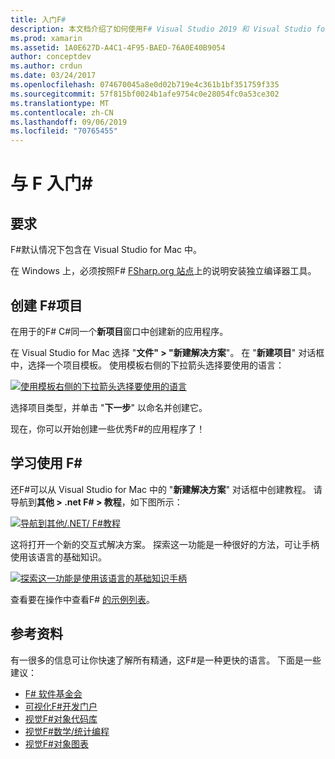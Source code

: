 ```yaml
---
title: 入门F#
description: 本文档介绍了如何使用F# Visual Studio 2019 和 Visual Studio for Mac 学习并使用它来生成 Xamarin 应用程序。
ms.prod: xamarin
ms.assetid: 1A0E627D-A4C1-4F95-BAED-76A0E40B9054
author: conceptdev
ms.author: crdun
ms.date: 03/24/2017
ms.openlocfilehash: 074670045a8e0d02b719e4c361b1bf351759f335
ms.sourcegitcommit: 57f815bf0024b1afe9754c0e28054fc0a53ce302
ms.translationtype: MT
ms.contentlocale: zh-CN
ms.lasthandoff: 09/06/2019
ms.locfileid: "70765455"
---
```

# <a name="getting-started-with-f35"></a>与 F 入门&#35;

## <a name="requirements"></a>要求

F#默认情况下包含在 Visual Studio for Mac 中。

在 Windows 上，必须按照F# [FSharp.org 站点](http://fsharp.org/use/windows/)上的说明安装独立编译器工具。

## <a name="creating-an-f35-project"></a>创建 F&#35;项目

在用于的F# C#同一个**新项目**窗口中创建新的应用程序。

在 Visual Studio for Mac 选择 "**文件" > "新建解决方案**"。 在 "**新建项目**" 对话框中，选择一个项目模板。 使用模板右侧的下拉箭头选择要使用的语言：

 [![](overview-images/choosefsharp.png "使用模板右侧的下拉箭头选择要使用的语言")](overview-images/choosefsharp.png#lightbox)

选择项目类型，并单击 "**下一步**" 以命名并创建它。

现在，你可以开始创建一些优秀F#的应用程序了！

## <a name="learning-to-use-f35"></a>学习使用 F&#35;

还F#可以从 Visual Studio for Mac 中的 "**新建解决方案**" 对话框中创建教程。 请导航到**其他 > .net F# > 教程**，如下图所示：

 [![](overview-images/fsharptutorial.png "导航到其他/.NET/ F#教程")](overview-images/fsharptutorial.png#lightbox)

这将打开一个新的交互式解决方案。 探索这一功能是一种很好的方法，可让手柄使用该语言的基础知识。

 [![](overview-images/newtutorial-sml.png "探索这一功能是使用该语言的基础知识手柄")](overview-images/newtutorial.png#lightbox)

查看要在操作中查看F# [的示例列表](~/cross-platform/platform/fsharp/samples.md)。

## <a name="references"></a>参考资料

有一很多的信息可让你快速了解所有精通，这F#是一种更快的语言。 下面是一些建议：

- [F# 软件基金会](http://fsharp.org)
- [可视化F#开发门户](http://go.microsoft.com/fwlink/?LinkID=234174)
- [视觉F#对象代码库](http://go.microsoft.com/fwlink/?LinkID=124614)
- [视觉F#数学/统计编程](http://go.microsoft.com/fwlink/?LinkId=235173)
- [视觉F#对象图表](http://go.microsoft.com/fwlink/?LinkId=235176)
